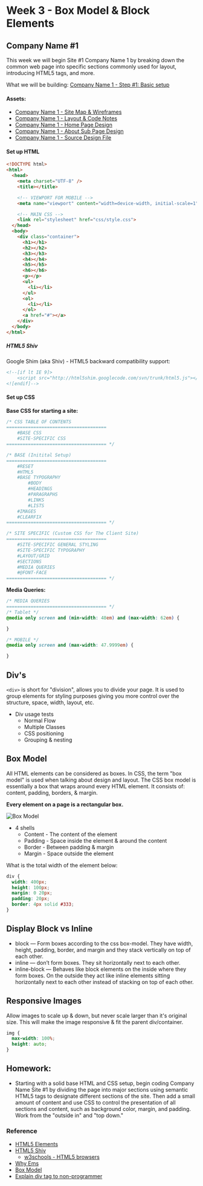 # Week 3 - Box Model & Block Elements

## Company Name #1
This week we will begin Site #1 Company Name 1 by breaking down the common web page into specific sections commonly used for layout, introducing HTML5 tags, and more.

What we will be building: [Company Name 1 - Step #1: Basic setup](http://emmanuelpilande.com/art128/companyname1-step1/)

#### Assets:
- [Company Name 1 - Site Map & Wireframes](assets/CompanyName1-sitemap-wireframes.pdf)
- [Company Name 1 - Layout & Code Notes](assets/CompanyName1-notes.pdf)
- [Company Name 1 - Home Page Design](assets/CompanyName1-Design-home.jpg)
- [Company Name 1 - About Sub Page Design](assets/CompanyName1-Design-about.jpg)
- [Company Name 1 - Source Design File](assets/CompanyName1_Design.psd)


#### Set up HTML

```html
<!DOCTYPE html>
<html>
  <head>
    <meta charset="UTF-8" />
    <title></title>

    <!-- VIEWPORT FOR MOBILE -->
    <meta name="viewport" content="width=device-width, initial-scale=1">

    <!-- MAIN CSS -->
    <link rel="stylesheet" href="css/style.css">
  </head>
  <body>
    <div class="container">
      <h1></h1>
      <h2></h2>
      <h3></h3>
      <h4></h4>
      <h5></h5>
      <h6></h6>
      <p></p>
      <ul>
        <li></li>
      </ul>
      <ol>
        <li></li>
      </ol>
      <a href="#"></a>
    </div>
  </body>
</html>
```

##### HTML5 Shiv
Google Shim (aka Shiv) - HTML5 backward compatibility support:

```html
<!--[if lt IE 9]>
    <script src="http://html5shim.googlecode.com/svn/trunk/html5.js"></script>
<![endif]-->
```


#### Set up CSS
**Base CSS for starting a site:**

```css
/* CSS TABLE OF CONTENTS
=====================================
	#BASE CSS
	#SITE-SPECIFIC CSS
===================================== */

/* BASE (Initital Setup)
=====================================
	#RESET
	#HTML5
	#BASE TYPOGRAPHY
		#BODY
		#HEADINGS
		#PARAGRAPHS
		#LINKS
		#LISTS
	#IMAGES
	#CLEARFIX
===================================== */

/* SITE SPECIFIC (Custom CSS for The Client Site)
=====================================
	#SITE-SPECIFIC GENERAL STYLING
	#SITE-SPECIFIC TYPOGRAPHY
	#LAYOUT/GRID
	#SECTIONS
	#MEDIA QUERIES
	#@FONT-FACE
===================================== */
```

**Media Queries:**

```css
/* MEDIA QUERIES
===================================== */
/* Tablet */
@media only screen and (min-width: 48em) and (max-width: 62em) {

}

/* MOBILE */
@media only screen and (max-width: 47.9999em) {

}
```


## Div's
`<div>` is short for "division", allows you to divide your page. It is used to group elements for styling purposes giving you more control over the structure, space, width, layout, etc.

- Div usage tests
  + Normal Flow
  + Multiple Classes
  + CSS positioning
  + Grouping & nesting


## Box Model
All HTML elements can be considered as boxes. In CSS, the term "box model" is used when talking about design and layout. The CSS box model is essentially a box that wraps around every HTML element. It consists of: content, padding, borders, & margin.

**Every element on a page is a rectangular box.**

![Box Model](https://i.imgur.com/aetBH1x.png)

- 4 shells
  + Content - The content of the element
  + Padding - Space inside the element & around the content
  + Border - Between padding & margin
  + Margin - Space outside the element

What is the total width of the element below:
```css
div {
  width: 400px;
  height: 100px;
  margin: 0 20px;
  padding: 20px;
  border: 4px solid #333;
}
```

## Display Block vs Inline
- block — Form boxes according to the css box-model. They have width, height, padding, border, and margin and they stack vertically on top of each other.
- inline — don’t form boxes. They sit horizontally next to each other.
- inline-block — Behaves like block elements on the inside where they form boxes. On the outside they act like inline elements sitting horizontally next to each other instead of stacking on top of each other.



## Responsive Images
Allow images to scale up & down, but never scale larger than it's original size. This will make the image responsive & fit the parent div/container.
```css
img {
  max-width: 100%;
  height: auto;
}
```


## Homework:
- Starting with a solid base HTML and CSS setup, begin coding Company Name Site #1 by dividing the page into major sections using semantic HTML5 tags to designate different sections of the site. Then add a small amount of content and use CSS to control the presentation of all sections and content, such as background color, margin, and padding. Work from the "outside in" and "top down."


### Reference
- [HTML5 Elements](http://www.w3schools.com/html/html5_new_elements.asp)
- [HTML5 Shiv](https://github.com/aFarkas/html5shiv)
  + [w3schools - HTML5 browsers](http://www.w3schools.com/html/html5_browsers.asp)
- [Why Ems](https://css-tricks.com/why-ems/)
- [Box Model](https://css-tricks.com/the-css-box-model/)
- [Explain div tag to non-programmer](http://stackoverflow.com/a/14027798/3567750)
